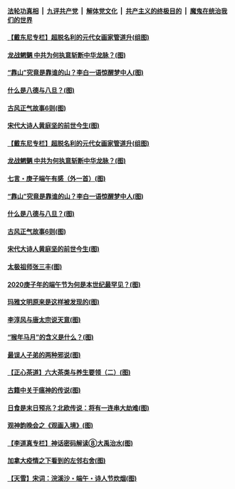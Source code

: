 ####  [法轮功真相](../../../../basic/blob/master/README.md?t=06271502) &nbsp;|&nbsp; [九评共产党](../../../../9ping.md/blob/master/README.md?t=06271502) &nbsp;|&nbsp; [解体党文化](../../../../jtdwh.md/blob/master/README.md?t=06271502)  &nbsp;|&nbsp; [共产主义的终极目的](../../../../gczydzjmd.md/blob/master/README.md?t=06271502) &nbsp;|&nbsp; [魔鬼在统治我们的世界](../../../../mgztzwmdsj.md/blob/master/README.md?t=06271502) 

#### [【戴东尼专栏】超脱名利的元代女画家管道升(组图)](../pages/p7/935043.md?t=06271502) 

#### [龙战魍魉 中共为何执意斩断中华龙脉？(图)](../pages/p7/937761.md?t=06271502) 

#### [“靠山”究竟是靠谁的山？李白一语惊醒梦中人(图)](../pages/p7/937659.md?t=06271502) 

#### [什么是八德与八旦？(图)](../pages/p7/937355.md?t=06271502) 

#### [古风正气故事6则(图)](../pages/p7/936931.md?t=06271502) 

#### [宋代大诗人黄庭坚的前世今生(图)](../pages/p7/937617.md?t=06271502) 

#### [【戴东尼专栏】超脱名利的元代女画家管道升(组图)](../pages/p7/935043.md?t=06271502) 

#### [龙战魍魉 中共为何执意斩断中华龙脉？(图)](../pages/p7/937761.md?t=06271502) 

#### [七言・庚子端午有感（外一首）(图)](../pages/p7/937763.md?t=06271502) 

#### [“靠山”究竟是靠谁的山？李白一语惊醒梦中人(图)](../pages/p7/937659.md?t=06271502) 

#### [什么是八德与八旦？(图)](../pages/p7/937355.md?t=06271502) 

#### [古风正气故事6则(图)](../pages/p7/936931.md?t=06271502) 

#### [宋代大诗人黄庭坚的前世今生(图)](../pages/p7/937617.md?t=06271502) 

#### [太极祖师张三丰(图)](../pages/p7/937351.md?t=06271502) 

#### [2020庚子年的端午节为何是本世纪最罕见？(图)](../pages/p7/937552.md?t=06271502) 

#### [玛雅文明原来是这样被发现的(图)](../pages/p7/937511.md?t=06271502) 

#### [李淳风与唐太宗说天意(图)](../pages/p7/937350.md?t=06271502) 

#### [“猴年马月”的含义是什么？(图)](../pages/p7/937346.md?t=06271502) 

#### [最误人子弟的两种邪说(图)](../pages/p7/937431.md?t=06271502) 

#### [【正心茶道】六大茶类与养生要领（二）(图)](../pages/p7/936912.md?t=06271502) 

#### [古籍中关于瘟神的传说(图)](../pages/p7/937430.md?t=06271502) 

#### [日食是末日预兆？北欧传说：将有一连串大劫难(图)](../pages/p7/936700.md?t=06271502) 

#### [观神韵晚会之《观画入境》(图)](../pages/p7/935454.md?t=06271502) 

#### [【李道真专栏】神话密码解读⑧大禹治水(图)](../pages/p7/937066.md?t=06271502) 

#### [加拿大疫情之下看到的左邻右舍(图)](../pages/p7/937068.md?t=06271502) 

#### [【天雪】宋词：浣溪沙・端午・诗人节炊烟(图)](../pages/p7/937130.md?t=06271502) 

